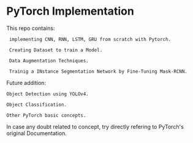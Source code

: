 # PyTorch Implementation

This repo contains:

     implementing CNN, RNN, LSTM, GRU from scratch with Pytorch.

     Creating Dataset to train a Model.

     Data Augmentation Techniques.

     Trainig a INstance Segmentation Network by Fine-Tuning Mask-RCNN.

Future addition:
    
    Object Detection using YOLOv4.

    Object Classification.

    Other PyTorch basic concepts.

In case any doubt related to concept, try directly refering to PyTorch's original Documentation.
